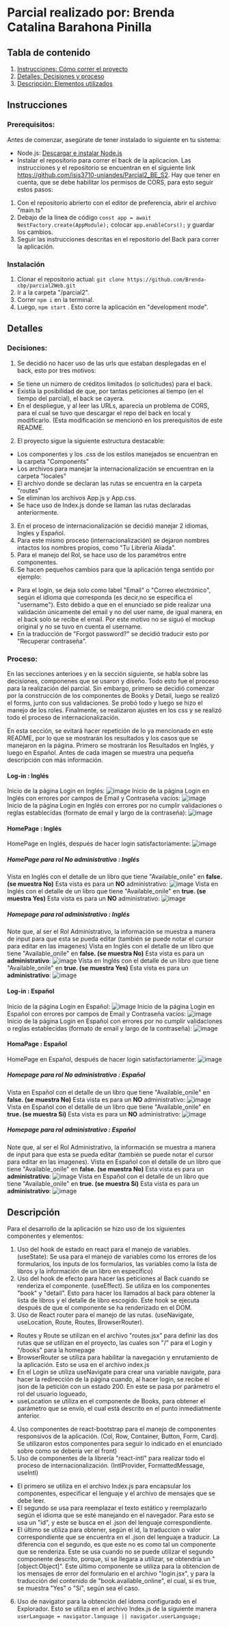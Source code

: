# Parcial realizado por: Brenda Catalina Barahona Pinilla 

## Tabla de contenido

1. [Instrucciones: Cómo correr el proyecto](#intrucciones)
2. [Detalles: Decisiones y proceso](#Detalles)
3. [Descripción: Elementos utilizados](#Descripcion)

## Instrucciones
### Prerequisitos:
Antes de comenzar, asegúrate de tener instalado lo siguiente en tu sistema:
- Node.js: [Descargar e instalar Node.js](https://nodejs.org)
- Instalar el repositorio para correr el back de la aplicacion. Las instrucciones y el repositorio se encuentran en el siguiente link https://github.com/isis3710-uniandes/Parcial2_BE_S2. Hay que tener en cuenta, que se debe habilitar los permisos de CORS, para esto seguir estos pasos: 
1. Con el repositorio abrierto con el editor de preferencia, abrir el archivo "main.ts"
2. Debajo de la línea de código ```const app = await NestFactory.create(AppModule);``` colocar ```app.enableCors();``` y guardar los cambios.
3. Seguir las instrucciones descritas en el repositorio del Back para correr la aplicación.


### Instalación 
1. Clonar el repositorio actual: ```git clone https://github.com/Brenda-cbp/parcial2Web.git```
2. Ir a la carpeta "/parcial2".
3. Correr ```npm i``` en la terminal.
4. Luego, ```npm start``` . Esto corre la aplicación en "development mode".

## Detalles

### Decisiones: 
1. Se decidió no hacer uso de las urls que estaban desplegadas en el back, esto por tres motivos:  
  - Se tiene un número de créditos limitados (o solicitudes) para el back. 
  - Existía la posibilidad de que, por tantas peticiones al tiempo (en el tiempo del parcial), el back se cayera. 
  - En el despliegue, y al leer las URLs, aparecía un problema de CORS, para el cual se tuvo que descargar el repo del back en local y modificarlo. (Esta modificación se mencionó en los prerequisitos de este README.
2. El proyecto sigue la siguiente estructura destacable: 
  - Los componentes y los .css de los estilos manejados se encuentran en la carpeta "Components"
  - Los archivos para manejar la internacionalización se encuentran en la carpeta "locales"
  - El archivo donde se declaran las rutas se encuentra en la carpeta "routes"
  - Se eliminan los archivos App.js y App.css. 
  - Se hace uso de Index.js donde se llaman las rutas declaradas anteriormente.
3. En el proceso de internacionalización se decidió manejar 2 idiomas, Ingles y Español.
4. Para este mismo proceso (internacionalización) se dejaron nombres intactos los nombres propios, como "Tu Librería Aliada".
5. Para el manejo del Rol, se hace uso de los paramétros entre componentes.
6. Se hacen pequeños cambios para que la aplicación tenga sentido por ejemplo: 
- Para el login, se deja solo como label "Email" o "Correo electrónico", según el idioma que corresponda (es decir,no se especifica el "username"). Esto debido a que en el enunciado se pide realizar una validación únicamente del email y no del user name, de igual manera, en el back solo se recibe el email. Por este motivo no se siguó el mockup original y no se tuvo en cuenta el username.
- En la traducción de "Forgot password?" se decidió traducir esto por "Recuperar contraseña".

### Proceso: 
En las secciones anterioes y en la sección siguiente, se habla sobre las decisiones, componenes que se usaron y diseño. Todo esto fue el proceso para la realización del parcial. Sin embargo, primero se decidió comenzar por la construcción de los componentes de Books y Detail, luego se realizó el forms, junto con sus validaciones. Se probó todo y luego se hizo el manejo de los roles. Finalmente, se realizaron ajustes en los css y se realizó todo el proceso de internacionalización. 

En esta sección, se evitará hacer repetición de lo ya mencionado en este README, por lo que se mostrarán los resultados y los casos que se manejaron en la página. Primero se mostrarán los Resultados en Inglés, y luego en Español. 
Antes de cada imagen se muestra una pequeña descripción con más información.
#### Log-in : Inglés
Inicio de la página Login en Inglés:
![image](https://github.com/Brenda-cbp/parcial2Web/assets/60158853/5ed15180-b96e-4625-b327-28bbd2d5e727)
Inicio de la página Login en Inglés con errores por campos de Email y Contraseña vacíos:
![image](https://github.com/Brenda-cbp/parcial2Web/assets/60158853/24458a57-3984-4f7b-8eaa-5addc18faa25)
Inicio de la página Login en Inglés con errores por no cumplir validaciones o reglas establecidas (formato de email y largo de la contraseña):
![image](https://github.com/Brenda-cbp/parcial2Web/assets/60158853/e2b50309-09d2-41d3-a6aa-4ea1fe478dec)

#### HomePage : Inglés
HomePage en Inglés, después de hacer login satisfactoriamente:
![image](https://github.com/Brenda-cbp/parcial2Web/assets/60158853/1501afdd-2bd7-4c30-b937-569e3d224687)
##### HomePage para rol No administrativo : Inglés
Vista en Inglés con el detalle de un libro que tiene "Available_onile" en **false. (se muestra No)** Esta vista es para un **NO** administrativo:
![image](https://github.com/Brenda-cbp/parcial2Web/assets/60158853/fc491740-354e-4fc9-a09d-54afc12529a6)
Vista en Inglés con el detalle de un libro que tiene "Available_onile" en **true. (se muestra Yes)** Esta vista es para un **NO** administrativo:
![image](https://github.com/Brenda-cbp/parcial2Web/assets/60158853/be618c61-533d-482e-bd7c-851e3dae81c3)

##### Homepage para rol administrativo : Inglés
Note que, al ser el Rol Administrativo, la información se muestra a manera de input para que esta se pueda editar (también se puede notar el cursor para editar en las imagenes)
Vista en Inglés con el detalle de un libro que tiene "Available_onile" en **false. (se muestra No)** Esta vista es para un **administrativo**:
![image](https://github.com/Brenda-cbp/parcial2Web/assets/60158853/2bd9282a-6326-4140-a3f2-b2dc31b138a2)
Vista en Inglés con el detalle de un libro que tiene "Available_onile" en **true. (se muestra Yes)** Esta vista es para un **administrativo**:
![image](https://github.com/Brenda-cbp/parcial2Web/assets/60158853/22aae9c1-fed9-4810-aa6b-d5d4f9cd95be)

#### Log-in : Español 
Inicio de la página Login en Español:
![image](https://github.com/Brenda-cbp/parcial2Web/assets/60158853/f0add610-03a5-4cd5-8614-04d92fb82c8b)
Inicio de la página Login en Español con errores por campos de Email y Contraseña vacíos:
![image](https://github.com/Brenda-cbp/parcial2Web/assets/60158853/c24862dc-d34c-4f18-96a9-d471b710f1da)
Inicio de la página Login en Español con errores por no cumplir validaciones o reglas establecidas (formato de email y largo de la contraseña):
![image](https://github.com/Brenda-cbp/parcial2Web/assets/60158853/536451c1-e255-455e-8f84-4b333d6b3c65)

#### HomaPage : Español
HomePage en Español, después de hacer login satisfactoriamente:
![image](https://github.com/Brenda-cbp/parcial2Web/assets/60158853/833ad3bd-2959-439b-9a9d-e6345ac30f34)

##### Homepage para rol No administrativo : Español
Vista en Español con el detalle de un libro que tiene "Available_onile" en **false. (se muestra No)** Esta vista es para un **NO** administrativo:
![image](https://github.com/Brenda-cbp/parcial2Web/assets/60158853/a7fedfb8-a54c-4346-869a-a190ec4733da)
Vista en Español con el detalle de un libro que tiene "Available_onile" en **true. (se muestra Sí)** Esta vista es para un **NO** administrativo:
![image](https://github.com/Brenda-cbp/parcial2Web/assets/60158853/d1c97756-86ba-479b-ba7b-92b5364495ec)

##### Homepage para rol administrativo : Español
Note que, al ser el Rol Administrativo, la información se muestra a manera de input para que esta se pueda editar (también se puede notar el cursor para editar en las imagenes).
Vista en Español con el detalle de un libro que tiene "Available_onile" en **false. (se muestra No)** Esta vista es para un **administrativo**:
![image](https://github.com/Brenda-cbp/parcial2Web/assets/60158853/05c5e28d-3343-4ff3-8a40-932734a06909)
Vista en Español con el detalle de un libro que tiene "Available_onile" en **true. (se muestra Sí)** Esta vista es para un **administrativo**:
![image](https://github.com/Brenda-cbp/parcial2Web/assets/60158853/e4e36fd9-4dbc-4a3a-8182-d1588f2db736)


## Descripción
Para el desarrollo de la aplicación se hizo uso de los siguientes componentes y elementos: 
1. Uso del hook de estado en react para el manejo de variables. (useState): Se usa para el manejo de variables como los errores de los formularios, los inputs de los formularios, las variables como la lista de libros y la información de un libro en específico)
2. Uso del hook de efecto para hacer las peticiones al Back cuando se renderiza el componente. (useEffect). Se utiliza en los componentes "book" y "detail". Esto para hacer los llamados al back para obtener la lista de libros y el detalle de libro escogido. Este hook se ejecuta después de que el componente se ha renderizado en el DOM.
3. Uso de React router para el manejo de las rutas. (useNavigate, useLocation, Route, Routes, BrowserRouter). 
  * Routes y Route se utilizan en el archivo "routes.jsx" para definir las dos rutas que se utilizan en el proyecto, las cuales son "/" para el Login y "/books" para la homepage
  * BrowserRouter se utiliza para habilitar la navegación y enrutamiento de la aplicación. Esto se usa en el archivo index.js
  * En el Login se utiliza useNavigate para crear una variable navigate, para hacer la redirección de la página cuando, al hacer login, se recibe el json de la petición con un estado 200. En este se pasa por parámetro el rol del usuario logueado, 
  * useLocation se utiliza en el componente de Books, para obtener el parámetro que se envío, el cual está descrito en el punto inmediatmente anterior. 
4. Uso componentes de react-bootstrap para el manejo de componentes responsivos de la aplicación. (Col, Row, Container, Button, Form, Card). Se utilizaron estos componentes para seguir lo indicado en el enunciado sobre como se debería ver el front)
5. Uso de componentes de la librería "react-intl" para realizar todo el proceso de internacionalización. (IntlProvider, FormattedMessage, useIntl)
* El primero se utiliza en el archivo Index.js para encapsular los componentes, especificar el lenguaje y el archivo de mensajes que se debe leer. 
* El segundo se usa para reemplazar el texto estático y reemplazarlo según el idioma que se esté manejando en el navegador. Para esto se usa un "id", y este se busca en el .json del lenguaje correspondiente. 
* El último se utiliza para obtener, según el id, la traduccion o valor correspondiente que se encuentra en el .json del lenguaje a traducir. La diferencia con el segundo, es que este no es como tal un componente que se renderiza. Este se usa cuando no se puede utilizar el segundo componente descrito, porque, si se llegara a utilizar, se obtendría un "[object:Object]". Este último componente se utiliza para la obtencion de los mensajes de error del formulario en el archivo "login.jsx", y para la traducción del contenido de "book.available_online", el cual, si es true, se muestra "Yes" o "Sí", según sea el caso. 
6. Uso de navigator para la obtención del idoma configurado en el Explorador. Esto se utiliza en el archivo Index.js de la siguiente manera ```userLanguage = navigator.language || navigator.userLanguage;```



